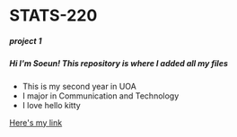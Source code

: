 # STATS-220

##### project 1
##### Hi I'm Soeun! This repository is where I added all my files
- This is my second year in UOA
- I major in Communication and Technology
- I love hello kitty

[Here's my link](https://skim353.github.io/STATS-220/)

